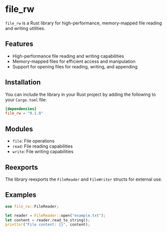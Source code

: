 
# file_rw

`file_rw` is a Rust library for high-performance, memory-mapped file reading and writing utilities.
## Features

- High-performance file reading and writing capabilities
- Memory-mapped files for efficient access and manipulation
- Support for opening files for reading, writing, and appending

## Installation

You can include the library in your Rust project by adding the following to your `Cargo.toml` file:

```toml
[dependencies]
file_rw = "0.1.0"
```

## Modules
- `file`: File operations
- `read`: File reading capabilities
- `write`: File writing capabilities

## Reexports
The library reexports the `FileReader` and `FileWriter` structs for external use.

## Examples
```rust
use file_rw::FileReader;

let reader = FileReader::open("example.txt");
let content = reader.read_to_string();
println!("File content: {}", content);
```
